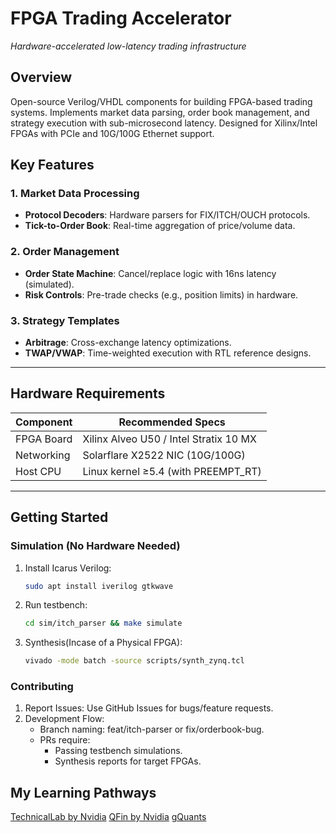 # FPGA Trading Accelerator  
*Hardware-accelerated low-latency trading infrastructure*  

## Overview  
Open-source Verilog/VHDL components for building FPGA-based trading systems. Implements market data parsing, order book management, and strategy execution with sub-microsecond latency. Designed for Xilinx/Intel FPGAs with PCIe and 10G/100G Ethernet support.  

## Key Features  
### 1. Market Data Processing  
- **Protocol Decoders**: Hardware parsers for FIX/ITCH/OUCH protocols.  
- **Tick-to-Order Book**: Real-time aggregation of price/volume data.  

### 2. Order Management  
- **Order State Machine**: Cancel/replace logic with 16ns latency (simulated).  
- **Risk Controls**: Pre-trade checks (e.g., position limits) in hardware.  

### 3. Strategy Templates  
- **Arbitrage**: Cross-exchange latency optimizations.  
- **TWAP/VWAP**: Time-weighted execution with RTL reference designs.  

---  
## Hardware Requirements  
| Component          | Recommended Specs               |  
|--------------------|----------------------------------|  
| FPGA Board         | Xilinx Alveo U50 / Intel Stratix 10 MX |  
| Networking         | Solarflare X2522 NIC (10G/100G)  |  
| Host CPU           | Linux kernel ≥5.4 (with PREEMPT_RT) |  

---  
## Getting Started  
### Simulation (No Hardware Needed)  
1. Install Icarus Verilog:  
   ```bash  
   sudo apt install iverilog gtkwave  

2. Run testbench:
    ```bash
    cd sim/itch_parser && make simulate

3. Synthesis(Incase of a Physical FPGA):
    ```bash
    vivado -mode batch -source scripts/synth_zynq.tcl  

### Contributing
1. Report Issues: Use GitHub Issues for bugs/feature requests.
2. Development Flow:
    * Branch naming: feat/itch-parser or fix/orderbook-bug.
    * PRs require:
        * Passing testbench simulations.
        * Synthesis reports for target FPGAs.

## My Learning Pathways 
[TechnicalLab by Nvidia](https://developer.nvidia.com/blog/gpu-accelerate-algorithmic-trading-simulations-by-over-100x-with-numba/)
[QFin by Nvidia](https://developer.nvidia.com/blog/introduction-to-gpu-accelerated-python-for-financial-services/)
[gQuants](https://medium.com/rapids-ai/gquant-gpu-accelerated-examples-for-quantitative-analyst-tasks-8b6de44c0ac2)
